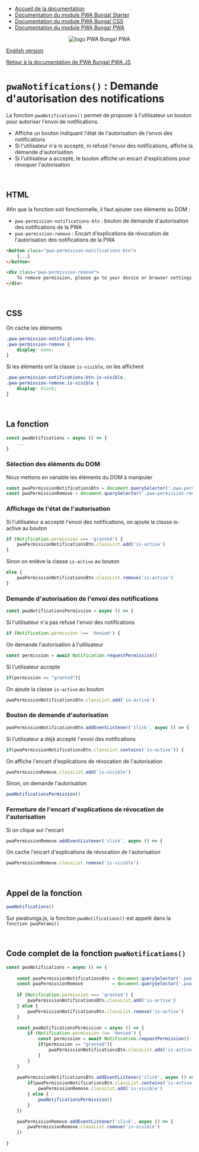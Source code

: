* [Accueil de la documentation](https://github.com/PwaBunga/documentation/blob/main/fr/)
* [Documentation du module PWA Bunga! Starter](https://github.com/PwaBunga/documentation/blob/main/fr/STARTER.md)
* [Documentation du module PWA Bunga! CSS](https://github.com/PwaBunga/documentation/blob/main/fr/CSS.md)
* [Documentation du module PWA Bunga! PWA](https://github.com/PwaBunga/documentation/blob/main/fr/PWA.md)

<div align="center">
  <img src="https://pwabunga.com/github/logo-pwabunga-pwa-circle.png" alt="logo PWA Bunga! PWA"/>
</div>

[English version](https://github.com/PwaBunga/documentation/blob/main/pwa/js/NOTIFICATION.md)

[Retour à la documentation de PWA Bunga! PWA JS](https://github.com/PwaBunga/documentation/blob/main/fr/pwa/JS.md)


# `pwaNotifications()` : Demande d'autorisation des notifications

La fonction `pwaNotifications()` permet de proposer à l'utilisateur un bouton pour autoriser l'envoi de notifications.

* Affiche un bouton indiquant l'état de l'autorisation de l'envoi des notifications
* Si l'utilisateur n'a ni accepté, ni refusé l'envoi des notifications, affiche la demande d'autorisation
* Si l'utilisateur a accepté, le bouton affiche un encart d'explications pour révoquer l'autorisation

&nbsp;

## HTML

Afin que la fonction soit fonctionnelle, il faut ajouter ces éléments au DOM :

* `pwa-permission-notifications-btn` : bouton de demande d'autorisation des notifications de la PWA
* `pwa-permission-remove` : Encart d'explications de révocation de l'autorisation des notifications de la PWA

```html
<button class="pwa-permission-notifications-btn">
    {...}
</button>

<div class="pwa-permission-remove">
    To remove permission, please go to your device or browser settings
</div>	
```

&nbsp;

## CSS

On cache les éléments

```css
.pwa-permission-notifications-btn,
.pwa-permission-remove {
    display: none;
}
```

Si les éléments ont la classe `is-visible`, on les affichent

```css
.pwa-permission-notifications-btn.is-visible,
.pwa-permission-remove.is-visible {
    display: block;
}
```

&nbsp;

## La fonction

```js
const pwaNotifications = async () => {
    ...
}
```

### Sélection des éléments du DOM

Nous mettons en variable les éléments du DOM à manipuler

```js
const pwaPermissionNotificationsBtn = document.querySelector('.pwa-permission-notifications-btn')
const pwaPermissionRemove = document.querySelector('.pwa-permission-remove')
```

### Affichage de l'état de l'autorisation

Si l'utilisateur a accepté l'envoi des notifications, on ajoute la classe is-active au bouton

```js
if (Notification.permission === 'granted') { 
    pwaPermissionNotificationsBtn.classList.add('is-active')
}
```

Sinon on enlève la classe `is-active` au bouton

```js
else {
    pwaPermissionNotificationsBtn.classList.remove('is-active')
}
```

### Demande d'autorisation de l'envoi des notifications

```js
const pwaNotificationsPermission = async () => {
```

Si l'utilisateur n'a pas refusé l'envoi des notifications

```js
if (Notification.permission !== 'denied') { 
```

On demande l'autorisation à l'utilisateur

```js
const permission = await Notification.requestPermission()
```

Si l'utilisateur accepte

```js
if(permission == "granted"){ 
```

On ajoute la classe `is-active` au bouton

```js
pwaPermissionNotificationsBtn.classList.add('is-active')
```

### Bouton de demande d'autorisation

```js
pwaPermissionNotificationsBtn.addEventListener('click', async () => {
```

Si l'utilisateur a déjà accepté l'envoi des notifications

```js
if(pwaPermissionNotificationsBtn.classList.contains('is-active')) {
```

On affiche l'encart d'explications de révocation de l'autorisation

```js
pwaPermissionRemove.classList.add('is-visible')
```

Sinon, on demande l'autorisation

```js
pwaNotificationsPermission()
```

### Fermeture de l'encart d'explications de révocation de l'autorisation

Si on clique sur l'encart

```js
pwaPermissionRemove.addEventListener('click', async () => {
```

On cache l'encart d'explications de révocation de l'autorisation

```js
pwaPermissionRemove.classList.remove('is-visible')
```

&nbsp;

## Appel de la fonction

```js
pwaNotifications()
```

Sur pwabunga.js, la fonction `pwaNotifications()` est appelé dans la `fonction pwaParams()`

&nbsp;

## Code complet de la fonction `pwaNotifications()`

```js
const pwaNotifications = async () => {
    
    const pwaPermissionNotificationsBtn = document.querySelector('.pwa-permission-notifications-btn')
    const pwaPermissionRemove           = document.querySelector('.pwa-permission-remove')
    
    if (Notification.permission === 'granted') { 
        pwaPermissionNotificationsBtn.classList.add('is-active')
    } else {
        pwaPermissionNotificationsBtn.classList.remove('is-active')
    }

    const pwaNotificationsPermission = async () => {
        if (Notification.permission !== 'denied') { 
            const permission = await Notification.requestPermission()
            if(permission == "granted"){ 
                pwaPermissionNotificationsBtn.classList.add('is-active')
            } 
        } 
    }
    
    pwaPermissionNotificationsBtn.addEventListener('click', async () => {
        if(pwaPermissionNotificationsBtn.classList.contains('is-active')) {
            pwaPermissionRemove.classList.add('is-visible')
        } else {
            pwaNotificationsPermission()
        }
    })

    pwaPermissionRemove.addEventListener('click', async () => {
        pwaPermissionRemove.classList.remove('is-visible')
    })
    
}  
```

&nbsp;

